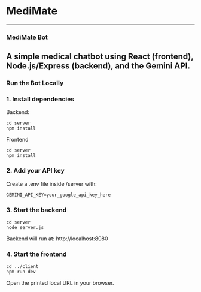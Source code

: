 # MediMate
---

### MediMate Bot 
A simple medical chatbot using React (frontend), Node.js/Express (backend), and the Gemini API.
---

### Run the Bot Locally

### 1. Install dependencies
Backend:
```
cd server
npm install
```
Frontend
```
cd server
npm install
```
### 2. Add your API key
Create a .env file inside /server with:
```
GEMINI_API_KEY=your_google_api_key_here
```
### 3. Start the backend
```
cd server
node server.js
```
Backend will run at: http://localhost:8080
### 4. Start the frontend
```
cd ../client
npm run dev
```
Open the printed local URL in your browser.
